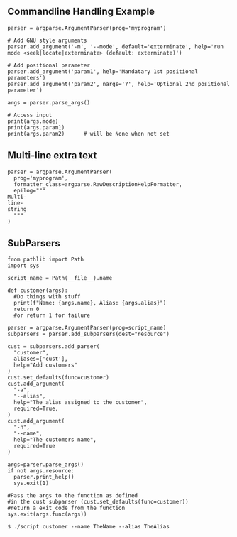 ## Commandline Handling Example

    parser = argparse.ArgumentParser(prog='myprogram')

    # Add GNU style arguments
    parser.add_argument('-m', '--mode', default='exterminate', help='run mode <seek|locate|exterminate> (default: exterminate)')

    # Add positional parameter
    parser.add_argument('param1', help='Mandatary 1st positional parameters')
    parser.add_argument('param2', nargs='?', help='Optional 2nd positional parameter')

    args = parser.parse_args()
    
    # Access input
    print(args.mode)
    print(args.param1)
    print(args.param2)      # will be None when not set

## Multi-line extra text

    parser = argparse.ArgumentParser(
      prog='myprogram',
      formatter_class=argparse.RawDescriptionHelpFormatter,
      epilog="""
    Multi-
    line-
    string
      """
    )

## SubParsers
    from pathlib import Path
    import sys
    
    script_name = Path(__file__).name

    def customer(args):
      #Do things with stuff
      print(f"Name: {args.name}, Alias: {args.alias}")
      return 0
      #or return 1 for failure

    parser = argparse.ArgumentParser(prog=script_name)
    subparsers = parser.add_subparsers(dest="resource")

    cust = subparsers.add_parser(
      "customer", 
      aliases=['cust'],
      help="Add customers"
    )
    cust.set_defaults(func=customer)
    cust.add_argument(
      "-a",
      "--alias",
      help="The alias assigned to the customer",
      required=True,
    )
    cust.add_argument(
      "-n", 
      "--name", 
      help="The customers name", 
      required=True
    )

    args=parser.parse_args()
    if not args.resource:
      parser.print_help()
      sys.exit(1)

    #Pass the args to the function as defined 
    #in the cust subparser (cust.set_defaults(func=customer))
    #return a exit code from the function
    sys.exit(args.func(args))

    $ ./script customer --name TheName --alias TheAlias